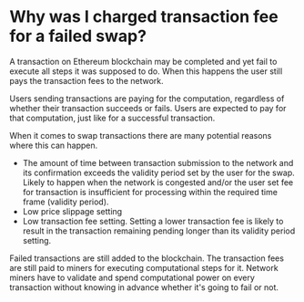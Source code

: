 # Why was I charged transaction fee for a failed swap?

A transaction on Ethereum blockchain may be completed and yet fail to execute all steps it was supposed to do. When this happens the user still pays the transaction fees to the network.

Users sending transactions are paying for the computation, regardless of whether their transaction succeeds or fails. Users are expected to pay for that computation, just like for a successful transaction.

When it comes to swap transactions there are many potential reasons where this can happen.
- The amount of time between transaction submission to the network and its confirmation exceeds the validity period set by the user for the swap. Likely to happen when the network is congested and/or the user set fee for transaction is insufficient for processing within the required time frame (validity period).
- Low price slippage setting
- Low transaction fee setting. Setting a lower transaction fee is likely to result in the transaction remaining pending longer than its validity period setting.

Failed transactions are still added to the blockchain. The transaction fees are still paid to miners for executing computational steps for it. Network miners have to validate and spend computational power on every transaction without knowing in advance whether it's going to fail or not.

